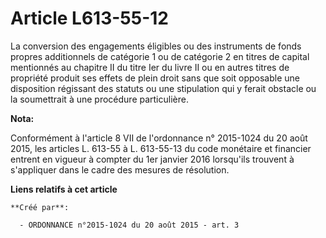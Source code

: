 # Article L613-55-12

La conversion des engagements éligibles ou des instruments de fonds propres additionnels de catégorie 1 ou de catégorie 2 en
titres de capital mentionnés au chapitre II du titre Ier du livre II ou en autres titres de propriété produit ses effets de
plein droit sans que soit opposable une disposition régissant des statuts ou une stipulation qui y ferait obstacle ou la
soumettrait à une procédure particulière.

**Nota:**

Conformément à l'article 8 VII de l'ordonnance n° 2015-1024 du 20 août 2015, les articles L. 613-55 à L. 613-55-13 du code
monétaire et financier entrent en vigueur à compter du 1er janvier 2016 lorsqu'ils trouvent à s'appliquer dans le cadre des
mesures de résolution.

**Liens relatifs à cet article**

	**Créé par**:

	  - ORDONNANCE n°2015-1024 du 20 août 2015 - art. 3
